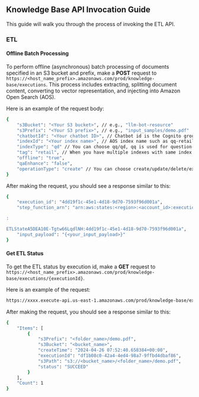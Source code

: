 ## Knowledge Base API Invocation Guide

This guide will walk you through the process of invoking the ETL API.

### ETL

<!---
#### Extract Document

To extract a document from a specified S3 bucket and prefix, make a POST request to `https://xxxx.execute-api.us-east-1.amazonaws.com/prod/extract`. Use the `need_split` flag to configure if the extracted document needs to be split semantically or kept with the original content.

Here is an example of the request body:

```bash
{
    "s3_bucket": "<Your S3 bucket>", // e.g., "llm-bot-resource"
    "s3_prefix": "<Your S3 prefix>", // e.g., "input_samples/"
    "need_split": true
}
```
-->

#### Offline Batch Processing

To perform offline (asynchronous) batch processing of documents specified in an S3 bucket and prefix, make a **POST** request to `https://<host_name_prefix>.amazonaws.com/prod/knowledge-base/executions`. This process includes extracting, splitting document content, converting to vector representation, and injecting into Amazon Open Search (AOS).

Here is an example of the request body:

```bash
{
    "s3Bucket": "<Your S3 bucket>", // e.g., "llm-bot-resource"
    "s3Prefix": "<Your S3 prefix>", // e.g., "input_samples/demo.pdf"
    "chatbotId": "<Your chatbot ID>", // Chatbot id is the Cognito group name in lower case, e.g. admin
    "indexId": "<Your index name>", // AOS index name such as qq-retail, the document will be injected into this index
    "indexType": "qd" // You can choose qq/qd, qq is used for question-answer/QA pairs, qd is for injecting documents into the knowledge base
    "tag": "retail", // When you have multiple indexes with same index type, for example, two qd indexes, each index store different type of documents. Tags are used to distinguish between them, so keep it unique
    "offline": "true",
    "qaEnhance": "false",
    "operationType": "create" // You can choose create/update/delete/extract_only, use create if this is the first time to inject the document
}
```

After making the request, you should see a response similar to this:

```bash
{
    "execution_id": "4dd19f1c-45e1-4d18-9d70-7593f96d001a",
    "step_function_arn": "arn:aws:states:<region>:<account_id>:execution

:

ETLStateA5DEA10E-Tgtw66LqdlNH:4dd19f1c-45e1-4d18-9d70-7593f96d001a",
    "input_payload": "{<your_input_payload>}"
}
```

#### Get ETL Status

To get the ETL status by execution id, make a **GET** request to `https://<host_name_prefix>.amazonaws.com/prod/knowledge-base/executions/{executionId}`.

Here is an example of the request:

```bash
https://xxxx.execute-api.us-east-1.amazonaws.com/prod/knowledge-base/executions/24c9bfdb-f604-4bb2-9495-187b3a38be75
```

After making the request, you should see a response similar to this:

```bash
{
    "Items": [
        {
            "s3Prefix": "<folder_name>/demo.pdf",
            "s3Bucket": "<bucket_name>",
            "createTime": "2024-04-26 07:52:40.658384+00:00",
            "executionId": "df1b08c0-42a4-4ed4-98a7-9ffbd4dbaf86",
            "s3Path": "s3://<bucket_name>/<folder_name>/demo.pdf",
            "status": "SUCCEED"
        }
    ],
    "Count": 1
}
```
